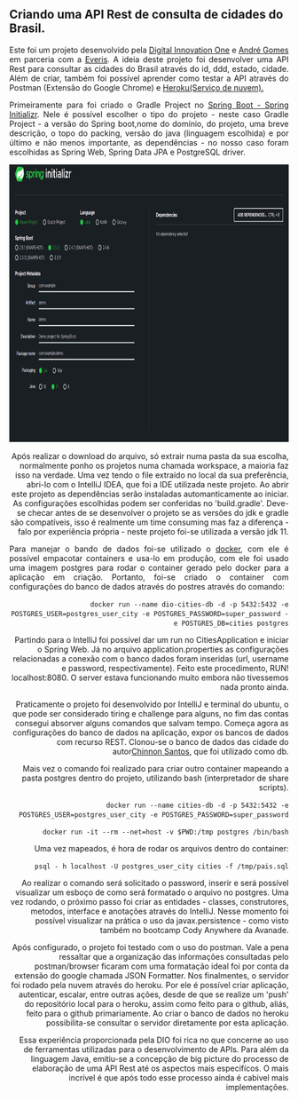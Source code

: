 ## Criando uma API Rest de consulta de cidades do Brasil.

<div style="text-align: right"><p style='text-align: justify;'>Este foi um projeto desenvolvido pela <a href="https://www.linkedin.com/school/digitalinnovation-one/">Digital Innovation One</a> e <a href="https://www.linkedin.com/in/andreluisgomes/">André Gomes</a> em parceria com a <a href="https://www.linkedin.com/company/everis/">Everis</a>. A ideia deste projeto foi desenvolver uma API Rest para consultar as cidades do Brasil através do id, ddd, estado, cidade. Além de criar, também foi possível aprender como testar a API através do Postman (Extensão do Google Chrome) e <a href="https://id.heroku.com/">Heroku(Serviço de nuvem).</a></p>

<p style='text-align: justify;'>Primeiramente para foi criado o Gradle Project no  <a href="https://start.spring.io/">Spring Boot - Spring Initializr</a>. Nele é possível escolher o tipo do projeto - neste caso Gradle Project - a versão do Spring boot,nome do domínio, do projeto, uma breve descrição, o topo do packing, versão do java (linguagem escolhida) e por último e não menos importante, as dependências - no nosso caso foram escolhidas as Spring Web, Spring Data JPA e PostgreSQL driver.</p>

<img src="img/spring-boot.jpg" alt="some text" width=700 height=500>


Após realizar o download do arquivo, só extrair numa pasta da sua escolha, normalmente ponho os projetos numa chamada workspace, a maioria faz isso na verdade. Uma vez tendo o file extraído no local da sua preferência, abri-lo com o IntelliJ IDEA, que foi a IDE utilizada neste projeto. Ao abrir este projeto as dependências serão instaladas automanticamente ao iniciar. As configurações escolhidas podem ser conferidas no 'build.gradle'. Deve-se checar antes de se desenvolver o projeto se as versões do jdk e gradle são compatíveis, isso é realmente um time consuming mas faz a diferença - falo por experiência própria - neste projeto foi-se utilizada a versão jdk 11.

<p style='text-align: justify;'>Para manejar o bando de dados foi-se utilizado o <a href="https://www.docker.com/">docker</a>, com ele é possível empacotar containers e usa-lo em produção, com ele foi usado uma imagem postgres para rodar o container gerado pelo docker para a aplicação em criação. Portanto, foi-se criado o container com configurações do banco de dados através do postres através do comando:

`docker run --name dio-cities-db -d -p 5432:5432 -e POSTGRES_USER=postgres_user_city -e POSTGRES_PASSWORD=super_password -e POSTGRES_DB=cities postgres`

Partindo para o IntelliJ foi possível dar um run no CitiesApplication e iniciar o Spring Web. Já no arquivo application.properties as configurações relacionadas a conexão com o banco dados foram inseridas (url, username e password, respectivamente). Feito este procedimento, RUN! localhost:8080. O server estava funcionando muito embora não tivessemos nada pronto ainda.

Praticamente o projeto foi desenvolvido por IntelliJ e terminal do ubuntu, o que pode ser considerado tiring e challenge para alguns, no fim das contas consegui absorver alguns comandos que salvam tempo. Começa agora as configurações do banco de dados na aplicação, expor os bancos de dados com recurso REST. Clonou-se o banco de dados das cidade do autor<a href="https://github.com/chinnonsantos/sql-paises-estados-cidades">Chinnon Santos</a>, que foi utilizado como db.</p>

Mais vez o comando foi realizado para criar outro container mapeando a pasta postgres dentro do projeto, utilizando bash (interpretador de share scripts).

`docker run --name cities-db -d -p 5432:5432 -e POSTGRES_USER=postgres_user_city -e POSTGRES_PASSWORD=super_password`

`docker run -it --rm --net=host -v $PWD:/tmp postgres /bin/bash`

<p>Uma vez mapeados, é hora de rodar os arquivos dentro do container:<p>

`psql - h localhost -U postgres_user_city cities -f /tmp/pais.sql` 

Ao realizar o comando será solicitado o password, inserir e será possível visualizar um esboço de como será formatado o arquivo no postgres. Uma vez rodando,  o próximo passo foi criar as entidades - classes, construtores, metodos, interface e anotações através do IntelliJ. Nesse momento foi possível visualizar na prática o uso da javax.persistence - como visto também no bootcamp Cody Anywhere da Avanade.


Após configurado, o projeto foi testado com o uso do postman. Vale a pena ressaltar que a organização das informações consultadas pelo postman/browser ficaram com uma formatação ideal foi por conta da extensão do google chamada JSON Formatter. Nos finalmentes, o servidor foi rodado pela nuvem através do heroku. Por ele é possível criar aplicação, autenticar, escalar, entre outras ações, desde de que se realize um 'push' do repositório local para o heroku, assim como feito para o github, aliás, feito para o github primariamente. Ao criar o banco de dados no heroku possibilita-se consultar o servidor diretamente por esta aplicação.

Essa experiência proporcionada pela DIO foi rica no que concerne ao uso de ferramentas utilizadas para o desenvolvimento de APIs. Para além da linguagem Java, emitiu-se a concepção de big picture do processo de elaboração de uma API Rest até os aspectos mais especifícos. O mais incrível é que após todo esse processo ainda é cabivel mais implementações.
</div>